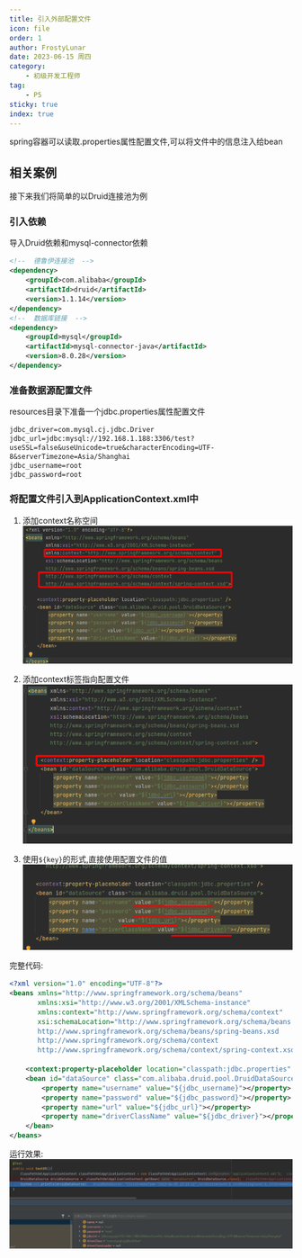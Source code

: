 ```yaml
---
title: 引入外部配置文件
icon: file
order: 1
author: FrostyLunar
date: 2023-06-15 周四
category:
	- 初级开发工程师
tag:
	- P5
sticky: true
index: true
---
```


spring容器可以读取.properties属性配置文件,可以将文件中的信息注入给bean

## 相关案例

接下来我们将简单的以Druid连接池为例

### 引入依赖

导入Druid依赖和mysql-connector依赖
```XML
<!--  德鲁伊连接池  -->
<dependency>
	<groupId>com.alibaba</groupId>
	<artifactId>druid</artifactId>
	<version>1.1.14</version>
</dependency>
<!--  数据库链接  -->
<dependency>
	<groupId>mysql</groupId>
	<artifactId>mysql-connector-java</artifactId>
	<version>8.0.28</version>
</dependency>
```

### 准备数据源配置文件

resources目录下准备一个jdbc.properties属性配置文件
```properties
jdbc_driver=com.mysql.cj.jdbc.Driver
jdbc_url=jdbc:mysql://192.168.1.188:3306/test?useSSL=false&useUnicode=true&characterEncoding=UTF-8&serverTimezone=Asia/Shanghai
jdbc_username=root
jdbc_password=root
```

### 将配置文件引入到ApplicationContext.xml中

1. 添加context名称空间
![](./assets/image-20230430132145781.png)

2. 添加context标签指向配置文件
![](./assets/image-20230430132205680.png)

3. 使用`${key}`的形式,直接使用配置文件的值
![](./assets/image-20230430132239029.png)

完整代码:
```XMl
<?xml version="1.0" encoding="UTF-8"?>
<beans xmlns="http://www.springframework.org/schema/beans"
       xmlns:xsi="http://www.w3.org/2001/XMLSchema-instance"
       xmlns:context="http://www.springframework.org/schema/context"
       xsi:schemaLocation="http://www.springframework.org/schema/beans
       http://www.springframework.org/schema/beans/spring-beans.xsd
       http://www.springframework.org/schema/context
       http://www.springframework.org/schema/context/spring-context.xsd">

    <context:property-placeholder location="classpath:jdbc.properties" />
    <bean id="dataSource" class="com.alibaba.druid.pool.DruidDataSource">
        <property name="username" value="${jdbc_username}"></property>
        <property name="password" value="${jdbc_password}"></property>
        <property name="url" value="${jdbc_url}"></property>
        <property name="driverClassName" value="${jdbc_driver}"></property>
    </bean>
</beans>
```

运行效果:
![](./assets/image-20230430132338134.png)

